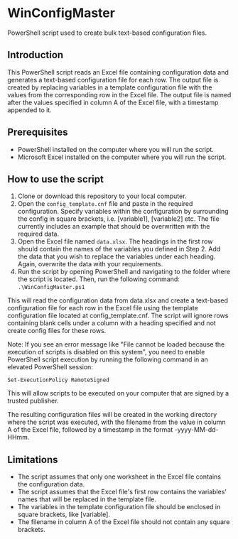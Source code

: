 # WinConfigMaster
PowerShell script used to create bulk text-based configuration files.

## Introduction
This PowerShell script reads an Excel file containing configuration data and generates a text-based configuration file for each row. The output file is created by replacing variables in a template configuration file with the values from the corresponding row in the Excel file. The output file is named after the values specified in column A of the Excel file, with a timestamp appended to it.

## Prerequisites
- PowerShell installed on the computer where you will run the script.
- Microsoft Excel installed on the computer where you will run the script.

## How to use the script
1. Clone or download this repository to your local computer.
2. Open the `config_template.cnf` file and paste in the required configuration. Specify variables within the configuration by surrounding the config in square brackets, i.e. [variable1], [variable2] etc. The file currently includes an example that should be overwritten with the required data.
3. Open the Excel file named `data.xlsx`. The headings in the first row should contain the names of the variables you defined in Step 2. Add the data that you wish to replace the variables under each heading. Again, overwrite the data with your requirements.
4. Run the script by opening PowerShell and navigating to the folder where the script is located. Then, run the following command:
`.\WinConfigMaster.ps1`

This will read the configuration data from data.xlsx and create a text-based configuration file for each row in the Excel file using the template configuration file located at config_template.cnf. The script will ignore rows containing blank cells under a column with a heading specified and not create config files for these rows.

Note: If you see an error message like "File cannot be loaded because the execution of scripts is disabled on this system", you need to enable PowerShell script execution by running the following command in an elevated PowerShell session:

`Set-ExecutionPolicy RemoteSigned`

This will allow scripts to be executed on your computer that are signed by a trusted publisher.

The resulting configuration files will be created in the working directory where the script was executed, with the filename from the value in column A of the Excel file, followed by a timestamp in the format -yyyy-MM-dd-HHmm.

## Limitations
- The script assumes that only one worksheet in the Excel file contains the configuration data.
- The script assumes that the Excel file's first row contains the variables' names that will be replaced in the template file.
- The variables in the template configuration file should be enclosed in square brackets, like [variable].
- The filename in column A of the Excel file should not contain any square brackets.
